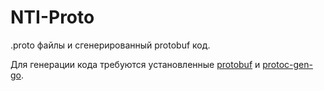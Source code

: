 NTI-Proto
=========

.proto файлы и сгенерированный protobuf код.

Для генерации кода требуются установленные [protobuf](https://grpc.io/docs/protoc-installation/) и [protoc-gen-go](https://protobuf.dev/reference/go/go-generated/#invocation).
